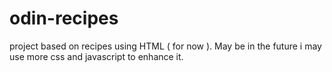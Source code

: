 # odin-recipes
project based on recipes using HTML ( for now ). May be in the future i may use more css and javascript to enhance it.
